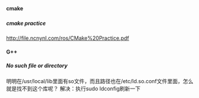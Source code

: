 #### cmake
##### 

##### cmake practice
http://file.ncnynl.com/ros/CMake%20Practice.pdf

#### G++
##### No such file or directory
明明在/usr/local/lib里面有so文件，而且路径也在/etc/ld.so.conf文件里面，怎么就是找不到这个库呢？
解决：执行sudo ldconfig刷新一下


